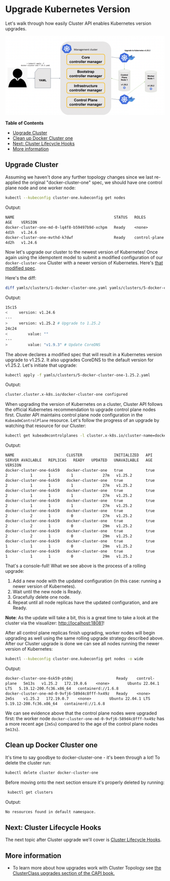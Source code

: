 # Upgrade Kubernetes Version

Let's walk through how easily Cluster API enables Kubernetes version upgrades.

![Upgrading a cluster](images/7.png)


<!-- START doctoc generated TOC please keep comment here to allow auto update -->
<!-- DON'T EDIT THIS SECTION, INSTEAD RE-RUN doctoc TO UPDATE -->
**Table of Contents**

- [Upgrade Cluster](#upgrade-cluster)
- [Clean up Docker Cluster one](#clean-up-docker-cluster-one)
- [Next: Cluster Lifecycle Hooks](#next-cluster-lifecycle-hooks)
- [More information](#more-information)

<!-- END doctoc generated TOC please keep comment here to allow auto update -->

## Upgrade Cluster

Assuming we haven't done any further topology changes since we last re-applied the original "docker-cluster-one" spec, we should have one control plane node and one worker node:

```sh
kubectl --kubeconfig cluster-one.kubeconfig get nodes
```

Output:

```
NAME                                            STATUS   ROLES           AGE    VERSION
docker-cluster-one-md-0-lq4f8-b59497b9d-xchpm   Ready    <none>          4d1h   v1.24.6
docker-cluster-one-mvthd-k7dwf                  Ready    control-plane   4d2h   v1.24.6
```

Now let's upgrade our cluster to the newest version of Kubernetes! Once again using the idempotent model to submit a modified configuration of our `docker-cluster-one` Cluster with a newer version of Kubernetes. Here's [that modified spec](yamls/clusters/5-docker-cluster-one-1.25.2.yaml).

Here's the diff:

```bash
diff yamls/clusters/1-docker-cluster-one.yaml yamls/clusters/5-docker-cluster-one-1.25.2.yaml
```

Output:

```bash
15c15
<     version: v1.24.6
---
>     version: v1.25.2 # Upgrade to 1.25.2
24c24
<         value: ""
---
>         value: "v1.9.3" # Update CoreDNS
```

The above declares a modified spec that will result in a Kubernetes version upgrade to v1.25.2. It also upgrades CoreDNS to the default version for v1.25.2. Let's initiate that upgrade:

```bash
kubectl apply -f yamls/clusters/5-docker-cluster-one-1.25.2.yaml
```

Output:

```bash
cluster.cluster.x-k8s.io/docker-cluster-one configured
```


When upgrading the version of Kubernetes on a cluster, Cluster API follows the official Kubernetes recommendation to upgrade control plane nodes first. Cluster API maintains control plane node configuration in the `KubeadmControlPlane` resource. Let's follow the progress of an upgrade by watching that resource for our Cluster:

```sh
kubectl get kubeadmcontrolplanes -l cluster.x-k8s.io/cluster-name=docker-cluster-one -w
```

Output:
```
NAME                       CLUSTER              INITIALIZED   API SERVER AVAILABLE   REPLICAS   READY   UPDATED   UNAVAILABLE   AGE   VERSION
docker-cluster-one-6sk59   docker-cluster-one   true          true                   2          1       1         1             27m   v1.25.2
docker-cluster-one-6sk59   docker-cluster-one   true          true                   2          1       1         1             27m   v1.25.2
docker-cluster-one-6sk59   docker-cluster-one   true          true                   2          1       1         1             27m   v1.25.2
docker-cluster-one-6sk59   docker-cluster-one   true          true                   2          1       1         1             27m   v1.25.2
docker-cluster-one-6sk59   docker-cluster-one   true          true                   2          2       1         0             27m   v1.25.2
docker-cluster-one-6sk59   docker-cluster-one   true          true                   2          2       1         0             29m   v1.25.2
docker-cluster-one-6sk59   docker-cluster-one   true          true                   2          2       1         0             29m   v1.25.2
docker-cluster-one-6sk59   docker-cluster-one   true          true                   1          1       1         0             29m   v1.25.2
docker-cluster-one-6sk59   docker-cluster-one   true          true                   1          1       1         0             29m   v1.25.2
```

That's a console-full! What we see above is the process of a rolling upgrade:

1. Add a new node with the updated configuration (in this case: running a newer version of Kubernetes).
2. Wait until the new node is Ready.
3. Gracefully delete one node.
4. Repeat until all node replicas have the updated configuration, and are Ready.

**Note**: As the update will take a bit, this is a great time to take a look at the cluster via the visualizer: [http://localhost:18081](http://localhost:18081)!

After all control plane replicas finish upgrading, worker nodes will begin upgrading as well using the same rolling upgrade strategy described above. After our Cluster upgrade is done we can see all nodes running the newer version of Kubernetes:

```sh
kubectl --kubeconfig cluster-one.kubeconfig get nodes -o wide
```

Output:
```
docker-cluster-one-6sk59-ptdmj                   Ready    control-plane   5m13s   v1.25.2   172.19.0.6    <none>        Ubuntu 22.04.1 LTS   5.19.12-200.fc36.x86_64   containerd://1.6.8
docker-cluster-one-md-0-9vfj6-589d4c8fff-hx49z   Ready    <none>          2m5s    v1.25.2   172.19.0.7    <none>        Ubuntu 22.04.1 LTS   5.19.12-200.fc36.x86_64   containerd://1.6.8
```

We can see evidence above that the control plane nodes were upgraded first: the worker node `docker-cluster-one-md-0-9vfj6-589d4c8fff-hx49z` has a more recent age (`2m5s`) compared to the age of the control plane nodes `5m13s`).

## Clean up Docker Cluster one

It's time to say goodbye to docker-cluster-one - it's been through a lot! To delete the cluster run:

```bash
kubectl delete cluster docker-cluster-one
```
Before moving onto the next section ensure it's properly deleted by running:
```bash
 kubectl get clusters
```

Output:
```bash
No resources found in default namespace.
```
## Next: Cluster Lifecycle Hooks

The next topic after Cluster upgrade we'll cover is [Cluster Lifecycle Hooks](6-lifecycle-hooks.md).

## More information
- To learn more about how upgrades work with Cluster Topology see [the ClusterClass upgrades section of the CAPI book.](https://cluster-api.sigs.k8s.io/tasks/experimental-features/cluster-class/operate-cluster.html#upgrade-a-cluster)